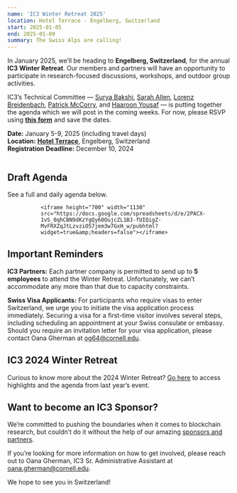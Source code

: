 ```yaml
---
name: 'IC3 Winter Retreat 2025'
location: Hotel Terrace - Engelberg, Switzerland
start: 2025-01-05
end: 2025-01-09
summary: The Swiss Alps are calling!
---
```


In January 2025, we’ll be heading to <strong>Engelberg, Switzerland</strong>, for the annual <strong>IC3 Winter Retreat</strong>. Our members and partners will have an opportunity to participate in research-focused discussions, workshops, and outdoor group activities. 

IC3’s Technical Committee — <a href="https://x.com/suryabakshi?s=21">Surya Bakshi</a>, <a href="https://x.com/sarahalle_?s=21">Sarah Allen</a>, <a href="https://x.com/ethlorenz?s=21">Lorenz Breidenbach</a>, <a href="https://x.com/stonecoldpat0?s=21">Patrick McCorry</a>, and <a href="https://x.com/haaroony?s=21">Haaroon Yousaf</a> — is putting together the agenda which we will post in the coming weeks. For now, please RSVP using <strong><a href="https://docs.google.com/forms/d/1GdjFqLCYvux5Nl-U4Kn8SnIeNzd_IbrAcfEnjSOwrUA/edit">this form</a></strong> and save the dates.

<strong>Date:</strong> January 5-9, 2025 (including travel days) <br>
<strong>Location:</strong> <strong><a href="https://www.titlis.ch/de/unterkuenfte/hotel-terrace">Hotel Terrace</a></strong>, Engelberg, Switzerland <br>
<strong>Registration Deadline:</strong> December 10, 2024  

<div class="ui piled segment">
  <img class="ui centered image" src="../images/events/WinterRetreat2025/Group1.jpg" alt="" />
</div>

<!---
We strongly encourage all members and partners to <strong><a href="https://docs.google.com/forms/d/1GdjFqLCYvux5Nl-U4Kn8SnIeNzd_IbrAcfEnjSOwrUA/edit">register ASAP</a></strong> due to limited capacity. Early registrations are crucial for us to finalize logistics and ensure the best possible experience for everyone. 

Upon registering, you can expect to receive a confirmation email from us. Please be on the lookout for more updates in the coming weeks.
--->

## Draft Agenda

See a full and daily agenda below.
<div style="margin-left:75px;width:auto">
  
    <iframe height="700" width="1130" src="https://docs.google.com/spreadsheets/d/e/2PACX-1vS_0qhCBN9dKzYgQy60OujcZL1BJ-fUIQigZ-MvFRXZqJtLzvziO57jem3w7GxH_w/pubhtml?widget=true&amp;headers=false"></iframe>

</div>

## Important Reminders

<strong>IC3 Partners:</strong> Each partner company is permitted to send up to <strong>5 employees</strong> to attend the Winter Retreat. Unfortunately, we can’t accommodate any more than that due to capacity constraints.

<strong>Swiss Visa Applicants:</strong> For participants who require visas to enter Switzerland, we urge you to initiate the visa application process immediately. Securing a visa for a first-time visitor involves several steps, including scheduling an appointment at your Swiss consulate or embassy. Should you require an invitation letter for your visa application, please contact Oana Gherman at <a href="mailto:og64@cornell.edu">og64@cornell.edu</a>.

## IC3 2024 Winter Retreat

Curious to know more about the 2024 Winter Retreat? <a href="https://www.initc3.org/events/2024-01-08-ic3-winter-retreat-2024">Go here</a> to access highlights and the agenda from last year’s event. 

## Want to become an IC3 Sponsor?

We’re committed to pushing the boundaries when it comes to blockchain research, but couldn’t do it without the help of our amazing <a href="https://www.initc3.org/partners">sponsors and partners</a>.    

If you’re looking for more information on how to get involved, please reach out to Oana Gherman, IC3 Sr. Administrative Assistant at <a href="mailto:og64@cornell.edu">oana.gherman@cornell.edu</a>. 

We hope to see you in Switzerland!

